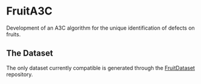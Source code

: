 # FruitA3C

Development of an A3C algorithm for the unique identification of defects on fruits.

## The Dataset

The only dataset currently compatible is generated through the [FruitDataset](https://github.com/tommaso1311/FruitDataset) repository.